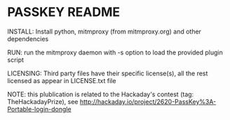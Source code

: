 PASSKEY README
==============

INSTALL:
Install python, mitmproxy (from mitmproxy.org) and other dependencies

RUN:
run the mitmproxy daemon with -s option to load the provided plugin script

LICENSING:
Third party files have their specific license(s), all the rest licensed as appear in LICENSE.txt file

NOTE: this plublication is related to the Hackaday's contest (tag: TheHackadayPrize), see http://hackaday.io/project/2620-PassKey%3A-Portable-login-dongle
